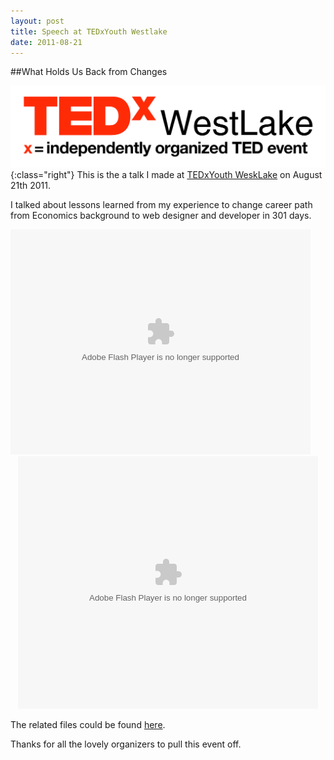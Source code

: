 ```yaml
---
layout: post
title: Speech at TEDxYouth Westlake
date: 2011-08-21
---
```

##What Holds Us Back from Changes

![TEDxFiveStarSquare Logo](/images/tedxwl_logo.png){:class="right"}
This is the a talk I made at [TEDxYouth WeskLake][link_to_tedxyouth] on August 21th 2011.

I talked about lessons learned from my experience to change career path from Economics background to web designer and developer in 301 days.

  <embed class="" src="http://www.tudou.com/v/juhnvWn997s/v.swf" type="application/x-shockwave-flash" allowscriptaccess="always" allowfullscreen="true" wmode="opaque" width="480" height="360"/>

  <div style="width:480px; margin:0 auto;" id="__ss_10760600"><object id="__sse10760600" width="480" height="404"><param name="movie" value="http://static.slidesharecdn.com/swf/ssplayer2.swf?doc=whatholdsusbackfromchanges-120102035627-phpapp01&stripped_title=what-holds-us-back-from-changes&userName=yangchenyun" /><param name="allowFullScreen" value="true"/><param name="allowScriptAccess" value="always"/><param name="wmode" value="transparent"/><embed name="__sse10760600" src="http://static.slidesharecdn.com/swf/ssplayer2.swf?doc=whatholdsusbackfromchanges-120102035627-phpapp01&stripped_title=what-holds-us-back-from-changes&userName=yangchenyun" type="application/x-shockwave-flash" allowscriptaccess="always" allowfullscreen="true" wmode="transparent" width="480" height="404"></embed></object></div>

The related files could be found [here][link_to_tedxyouth_file].

Thanks for all the lovely organizers to pull this event off.

[link_to_tedxyouth]: http://www.ted.com/tedx/events/3030 "TEDxYouth Details"
[link_to_my_tedx_video]: http://www.tudou.com/programs/view/juhnvWn997s/ "My TEDxYouth Talk"
[link_to_tedxyouth_file]: http://ge.tt/97rT6pB "Presentation Files of my TEDxYouth Talk"


